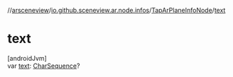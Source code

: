 //[arsceneview](../../../index.md)/[io.github.sceneview.ar.node.infos](../index.md)/[TapArPlaneInfoNode](index.md)/[text](text.md)

# text

[androidJvm]\
var [text](text.md): [CharSequence](https://kotlinlang.org/api/latest/jvm/stdlib/kotlin/-char-sequence/index.html)?
